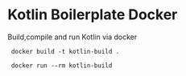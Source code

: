# Kotlin Boilerplate Docker

Build,compile and run Kotlin via docker

```
 docker build -t kotlin-build .

 docker run --rm kotlin-build
```
